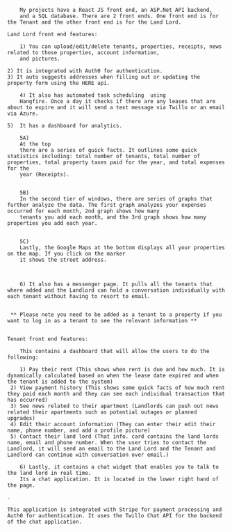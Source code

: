    
        My projects have a React JS front end, an ASP.Net API backend,
        and a SQL database. There are 2 front ends. One front end is for the Tenant and the other front end is for the Land Lord.
    
    Land Lord front end features:  
    
        1) You can upload/edit/delete tenants, properties, receipts, news related to those properties, account information,
        and pictures.
    
    2) It is integrated with Auth0 for authentication.
    3) It auto suggests addresses when filling out or updating the property form using the HERE api.
    
        4) It also has automated task scheduling  using
        Hangfire. Once a day it checks if there are any leases that are about to expire and it will send a text message via Twillo or an email via Azure.
    
    5)  It has a dashboard for analytics.
    
        5A)
        At the top
        there are a series of quick facts. It outlines some quick statistics including: total number of tenants, total number of properties, total property taxes paid for the year, and total expenses for the
        year (Receipts).
    
    
        5B)
        In the second tier of windows, there are series of graphs that further analyze the data. The first graph analyzes your expenses occurred for each month, 2nd graph shows how many
        tenants you add each month, and the 3rd graph shows how many properties you add each year.
    
    
        5C)
        Lastly, the Google Maps at the bottom displays all your properties on the map. If you click on the marker
        it shows the street address.
    

    
        6) It also has a messenger page. It pulls all the tenants that where added and the Landlord can hold a conversation individually with each tenant without having to resort to email.
    

     ** Please note you need to be added as a tenant to a property if you want to log in as a tenant to see the relevant information **


    Tenant front end features:  
    
        This contains a dashboard that will allow the users to do the following:

    	1) Pay their rent (This shows when rent is due and how much. It is dynamically calculated based on when the lease date expired and when the tenant is added to the system) 
     2) View payment history (This shows some quick facts of how much rent they paid each month and they can see each individual transaction that has occurred) 
     3) See news related to their apartment (Landlords can push out news related their apartments such as potential outages or planned upgrades)
     4) Edit their account information (They can enter their edit their name, phone number, and add a profile picture)
     5) Contact their land lord (That info. card contains the land lords name, email and phone number. When the user tries to contact the Landlord, it will send an email to the Land Lord and the Tenant and Landlord can continue with conversation over email.)
    
        6) Lastly, it contains a chat widget that enables you to talk to the land lord in real time.
        Its a chat application. It is located in the lower right hand of the page.
    
    .

    This application is integrated with Stripe for payment processing and Auth0 for authentication. It uses the Twillo Chat API for the backend of the chat application.
    